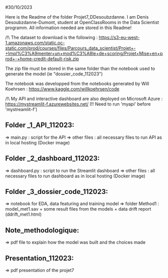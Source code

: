 #30/10/2023

Here is the Readme of the folder Projet7_DDesoubzdanne.
I am Denis Desoubzdanne-Dumont, student at OpenClassRooms in the Data Scientist programm.
All information needed are stored in this Readme!

/!\ The dataset to download is the following : https://s3-eu-west-1.amazonaws.com/static.oc-static.com/prod/courses/files/Parcours_data_scientist/Projet+-+Impl%C3%A9menter+un+mod%C3%A8le+de+scoring/Projet+Mise+en+prod+-+home-credit-default-risk.zip

The zip file must be stored in the same folder than the notebook used to generate the model (ie "dossier_code_112023")

The notebook was developped from the notebooks generated by Will Koehrsen : https://www.kaggle.com/willkoehrsen/code


/!\ My API and interactive dashboard are also deployed on Microsoft Azure : https://mystreamlit-f.azurewebsites.net/
(!! Need to run 'myapi' before 'mystreamlit-f')

## Folder _1_API_112023:
=> main.py : script for the API
=> other files : all necessary files to run API as in local hosting (Docker image)

## Folder _2_dashboard_112023:
=> dashboard.py : script to run the Streamlit dashboard
=> other files : all necessary files to run dashboard as in local hosting (Docker image)

## Folder _3_dossier_code_112023:
=> notebook for EDA, data featuring and training model
=> folder Method1 : model_met1.sav + some result files from the models + data drift report (ddrift_met1.html)

## Note_methodologique:
=> pdf file to explain how the model was built and the choices made

## Presentation_112023:
=> pdf presentation of the projet7
